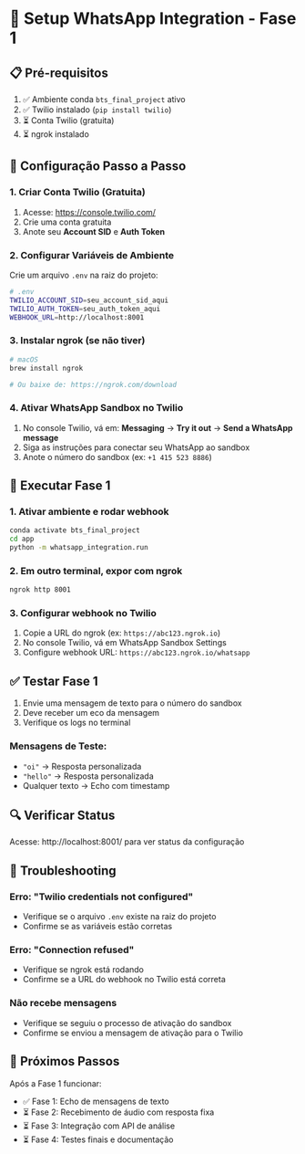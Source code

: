# 🚀 Setup WhatsApp Integration - Fase 1

## 📋 Pré-requisitos

1. ✅ Ambiente conda `bts_final_project` ativo
2. ✅ Twilio instalado (`pip install twilio`)
3. ⏳ Conta Twilio (gratuita)
4. ⏳ ngrok instalado

## 🔧 Configuração Passo a Passo

### 1. Criar Conta Twilio (Gratuita)
1. Acesse: https://console.twilio.com/
2. Crie uma conta gratuita
3. Anote seu **Account SID** e **Auth Token**

### 2. Configurar Variáveis de Ambiente
Crie um arquivo `.env` na raiz do projeto:

```bash
# .env
TWILIO_ACCOUNT_SID=seu_account_sid_aqui
TWILIO_AUTH_TOKEN=seu_auth_token_aqui
WEBHOOK_URL=http://localhost:8001
```

### 3. Instalar ngrok (se não tiver)
```bash
# macOS
brew install ngrok

# Ou baixe de: https://ngrok.com/download
```

### 4. Ativar WhatsApp Sandbox no Twilio
1. No console Twilio, vá em: **Messaging** → **Try it out** → **Send a WhatsApp message**
2. Siga as instruções para conectar seu WhatsApp ao sandbox
3. Anote o número do sandbox (ex: `+1 415 523 8886`)

## 🚀 Executar Fase 1

### 1. Ativar ambiente e rodar webhook
```bash
conda activate bts_final_project
cd app
python -m whatsapp_integration.run
```

### 2. Em outro terminal, expor com ngrok
```bash
ngrok http 8001
```

### 3. Configurar webhook no Twilio
1. Copie a URL do ngrok (ex: `https://abc123.ngrok.io`)
2. No console Twilio, vá em WhatsApp Sandbox Settings
3. Configure webhook URL: `https://abc123.ngrok.io/whatsapp`

## ✅ Testar Fase 1

1. Envie uma mensagem de texto para o número do sandbox
2. Deve receber um eco da mensagem
3. Verifique os logs no terminal

### Mensagens de Teste:
- `"oi"` → Resposta personalizada
- `"hello"` → Resposta personalizada  
- Qualquer texto → Echo com timestamp

## 🔍 Verificar Status

Acesse: http://localhost:8001/ para ver status da configuração

## 🐛 Troubleshooting

### Erro: "Twilio credentials not configured"
- Verifique se o arquivo `.env` existe na raiz do projeto
- Confirme se as variáveis estão corretas

### Erro: "Connection refused"
- Verifique se ngrok está rodando
- Confirme se a URL do webhook no Twilio está correta

### Não recebe mensagens
- Verifique se seguiu o processo de ativação do sandbox
- Confirme se enviou a mensagem de ativação para o Twilio

## 📝 Próximos Passos

Após a Fase 1 funcionar:
- ✅ Fase 1: Echo de mensagens de texto
- ⏳ Fase 2: Recebimento de áudio com resposta fixa
- ⏳ Fase 3: Integração com API de análise
- ⏳ Fase 4: Testes finais e documentação 